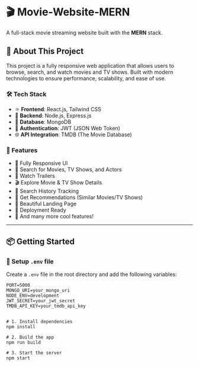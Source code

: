 # 🎬 Movie-Website-MERN

A full-stack movie streaming website built with the **MERN** stack.

## 🚀 About This Project

This project is a fully responsive web application that allows users to browse, search, and watch movies and TV shows. Built with modern technologies to ensure performance, scalability, and ease of use.

### 🛠️ Tech Stack
- ⚛️ **Frontend**: React.js, Tailwind CSS
- 🔧 **Backend**: Node.js, Express.js
- 💾 **Database**: MongoDB
- 🔐 **Authentication**: JWT (JSON Web Token)
- 🌐 **API Integration**: TMDB (The Movie Database)

### 🎯 Features
- 📱 Fully Responsive UI
- 🔎 Search for Movies, TV Shows, and Actors
- 🎥 Watch Trailers
- 🎬 Explore Movie & TV Show Details
- 🧠 Search History Tracking
- 🧩 Get Recommendations (Similar Movies/TV Shows)
- 💙 Beautiful Landing Page
- 🚀 Deployment Ready
- 🔧 And many more cool features!

---

## 📦 Getting Started

### 🔐 Setup `.env` file
Create a `.env` file in the root directory and add the following variables:

```env
PORT=5000
MONGO_URI=your_mongo_uri
NODE_ENV=development
JWT_SECRET=your_jwt_secret
TMDB_API_KEY=your_tmdb_api_key


# 1. Install dependencies
npm install

# 2. Build the app
npm run build

# 3. Start the server
npm start
